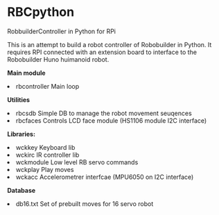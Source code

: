 # RBCpython
RobbuilderController in Python for RPi

This is an attempt to build a robot controller of Robobuilder in Python. It requires RPI connected with an extension board to interface to the Robobuilder Huno huimanoid robot.

<b>Main module</b>
<li>rbcontroller  Main loop


<b>Utilities</b> 
<li>rbcsdb       Simple DB to manage the robot movement seuqences
<li>rbcfaces     Controls LCD face module  (HS1106 module I2C interface)


<b>Libraries:</b>
<li>wckkey       Keyboard lib
<li>wckirc       IR controller lib
<li>wckmodule    Low level RB servo commands
<li>wckplay      Play moves
<li>wckacc       Accelerometrer interfcae  (MPU6050 on I2C interface)


<b>Database</b>
<li>db16.txt     Set of prebuilt moves for 16 servo robot
